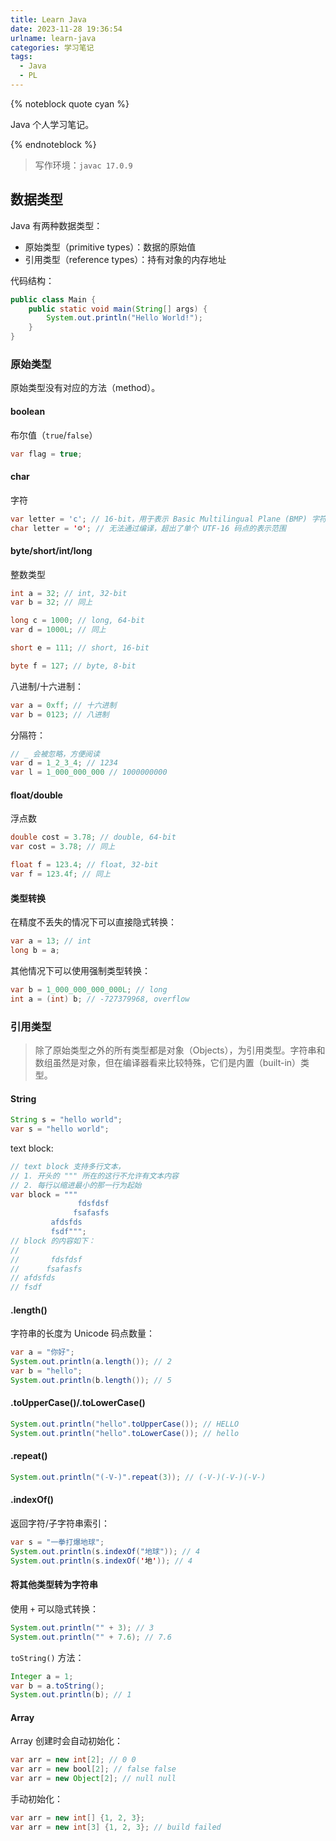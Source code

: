 ```yaml
---
title: Learn Java
date: 2023-11-28 19:36:54
urlname: learn-java
categories: 学习笔记
tags:
  - Java
  - PL
---
```


{% noteblock quote cyan %}

Java 个人学习笔记。

{% endnoteblock %}

<!-- more -->

> 写作环境：`javac 17.0.9`

## 数据类型

Java 有两种数据类型：

-   原始类型（primitive types）：数据的原始值
-   引用类型（reference types）：持有对象的内存地址

代码结构：

```java
public class Main {
    public static void main(String[] args) {
		System.out.println("Hello World!");
    }
}
```

### 原始类型

原始类型没有对应的方法（method）。

#### boolean

布尔值（`true`/`false`）

```java
var flag = true;
```

#### char

字符

```java
var letter = 'c'; // 16-bit，用于表示 Basic Multilingual Plane (BMP) 字符
char letter = '☺️'; // 无法通过编译，超出了单个 UTF-16 码点的表示范围
```

#### byte/short/int/long

整数类型

```java
int a = 32; // int, 32-bit
var b = 32; // 同上

long c = 1000; // long, 64-bit
var d = 1000L; // 同上

short e = 111; // short, 16-bit

byte f = 127; // byte, 8-bit
```

八进制/十六进制：

```java
var a = 0xff; // 十六进制
var b = 0123; // 八进制
```

分隔符：

```java
// _ 会被忽略，方便阅读
var d = 1_2_3_4; // 1234 
var l = 1_000_000_000 // 1000000000
```

#### float/double

浮点数

```java
double cost = 3.78; // double, 64-bit
var cost = 3.78; // 同上

float f = 123.4; // float, 32-bit
var f = 123.4f; // 同上
```

#### 类型转换

在精度不丢失的情况下可以直接隐式转换：

```java
var a = 13; // int
long b = a;
```

其他情况下可以使用强制类型转换：

```java
var b = 1_000_000_000_000L; // long
int a = (int) b; // -727379968, overflow
```

### 引用类型

>   除了原始类型之外的所有类型都是对象（Objects），为引用类型。字符串和数组虽然是对象，但在编译器看来比较特殊，它们是内置（built-in）类型。

#### String

```java
String s = "hello world";
var s = "hello world";
```

text block:

```java
// text block 支持多行文本，
// 1. 开头的 """ 所在的这行不允许有文本内容
// 2. 每行以缩进最小的那一行为起始
var block = """
               fdsfdsf
              fsafasfs
         afdsfds
         fsdf""";
// block 的内容如下：
//
//       fdsfdsf
//      fsafasfs
// afdsfds
// fsdf
```

#### .length()

字符串的长度为 Unicode 码点数量：

```java
var a = "你好";
System.out.println(a.length()); // 2
var b = "hello";
System.out.println(b.length()); // 5
```

#### .toUpperCase()/.toLowerCase()

```java
System.out.println("hello".toUpperCase()); // HELLO
System.out.println("hello".toLowerCase()); // hello
```

#### .repeat()

```java
System.out.println("(-V-)".repeat(3)); // (-V-)(-V-)(-V-)
```

#### .indexOf()

返回字符/子字符串索引：

```java
var s = "一拳打爆地球";
System.out.println(s.indexOf("地球")); // 4
System.out.println(s.indexOf('地')); // 4
```

#### 将其他类型转为字符串

使用 `+` 可以隐式转换：

```java
System.out.println("" + 3); // 3
System.out.println("" + 7.6); // 7.6
```

`toString()` 方法：

```java
Integer a = 1;
var b = a.toString();
System.out.println(b); // 1
```

#### Array

Array 创建时会自动初始化：

```java
var arr = new int[2]; // 0 0
var arr = new bool[2]; // false false
var arr = new Object[2]; // null null
```

手动初始化：

```java
var arr = new int[] {1, 2, 3};
var arr = new int[3] {1, 2, 3}; // build failed
```



